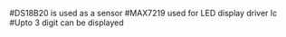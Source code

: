 #DS18B20 is used as a sensor
#MAX7219 used for LED display driver Ic
#Upto 3 digit can be displayed
